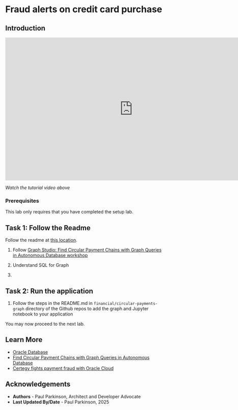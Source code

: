 # Fraud alerts on credit card purchase

## Introduction


<iframe width="800" height="450" src="https://www.youtube.com/embed/qHVYXagpAC0?start=703" title="YouTube video player" frameborder="0" allow="accelerometer; autoplay; clipboard-write; encrypted-media; gyroscope; picture-in-picture; web-share" allowfullscreen></iframe>

*Watch the tutorial video above*

### Prerequisites

This lab only requires that you have completed the setup lab.

## Task 1: Follow the Readme

Follow the readme at [this location](https://github.com/paulparkinson/oracle-ai-for-sustainable-dev/tree/main/financial/graph-circular-payments).




1. Follow [Graph Studio: Find Circular Payment Chains with Graph Queries in Autonomous Database workshop](https://apexapps.oracle.com/pls/apex/r/dbpm/livelabs/run-workshop?p210_wid=770)

2. Understand SQL for Graph
3. 
## Task 2: Run the application

1. Follow the steps in the README.md in `financial/circular-payments-graph` directory of the Github repos to add the graph and Jupyter notebook to your application


You may now proceed to the next lab.

## Learn More

* [Oracle Database](https://bit.ly/mswsdatabase)
* [Find Circular Payment Chains with Graph Queries in Autonomous Database](https://livelabs.oracle.com/pls/apex/r/dbpm/livelabs/run-workshop?p210_wid=770)
* [Certegy fights payment fraud with Oracle Cloud](https://www.oracle.com/customers/certegy/)

## Acknowledgements
* **Authors** - Paul Parkinson, Architect and Developer Advocate
* **Last Updated By/Date** - Paul Parkinson, 2025
